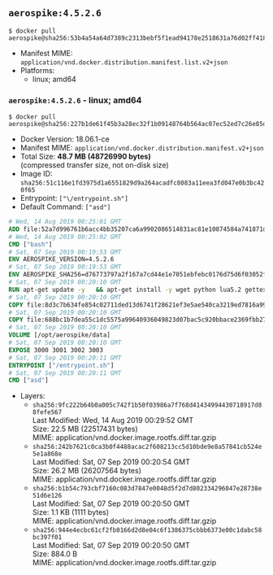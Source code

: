 ## `aerospike:4.5.2.6`

```console
$ docker pull aerospike@sha256:53b4a54a64d7389c2313bebf5f1ead94178e2518631a76d02ff41840e4de0351
```

-	Manifest MIME: `application/vnd.docker.distribution.manifest.list.v2+json`
-	Platforms:
	-	linux; amd64

### `aerospike:4.5.2.6` - linux; amd64

```console
$ docker pull aerospike@sha256:227b1de61f45b3a28ec32f1b09148764b564ac07ec52ed7c26e85dbd30b0a9b6
```

-	Docker Version: 18.06.1-ce
-	Manifest MIME: `application/vnd.docker.distribution.manifest.v2+json`
-	Total Size: **48.7 MB (48726990 bytes)**  
	(compressed transfer size, not on-disk size)
-	Image ID: `sha256:51c116e1fd3975d1a6551829d9a264acadfc8083a11eea3fd047e0b3bc420f65`
-	Entrypoint: `["\/entrypoint.sh"]`
-	Default Command: `["asd"]`

```dockerfile
# Wed, 14 Aug 2019 00:25:01 GMT
ADD file:52a7d996761b6acc4bb35207ca6a9902086514831ac81e10874584a741871d22 in / 
# Wed, 14 Aug 2019 00:25:02 GMT
CMD ["bash"]
# Sat, 07 Sep 2019 00:19:53 GMT
ENV AEROSPIKE_VERSION=4.5.2.6
# Sat, 07 Sep 2019 00:19:53 GMT
ENV AEROSPIKE_SHA256=d76773797a2f167a7cd44e1e7051ebfebc0176d75d6f03052f7844e28f44cdca
# Sat, 07 Sep 2019 00:20:10 GMT
RUN apt-get update -y   && apt-get install -y wget python lua5.2 gettext-base   && wget "https://www.aerospike.com/artifacts/aerospike-server-community/${AEROSPIKE_VERSION}/aerospike-server-community-${AEROSPIKE_VERSION}-debian9.tgz" -O aerospike-server.tgz   && echo "$AEROSPIKE_SHA256 *aerospike-server.tgz" | sha256sum -c -   && mkdir aerospike   && tar xzf aerospike-server.tgz --strip-components=1 -C aerospike   && dpkg -i aerospike/aerospike-server-*.deb   && dpkg -i aerospike/aerospike-tools-*.deb   && mkdir -p /var/log/aerospike/   && mkdir -p /var/run/aerospike/   && rm -rf aerospike-server.tgz aerospike /var/lib/apt/lists/*   && rm -rf /opt/aerospike/lib/java   && dpkg -r wget ca-certificates openssl xz-utils  && dpkg --purge wget ca-certificates openssl xz-utils  && apt-get purge -y   && apt autoremove -y
# Sat, 07 Sep 2019 00:20:10 GMT
COPY file:8d3c7b634fe854c02711ded13d6741f28621ef3e5ae540ca3219ed7816a992ab in /etc/aerospike/aerospike.template.conf 
# Sat, 07 Sep 2019 00:20:10 GMT
COPY file:688bc1b7dea55c1dc5575a99640936049823d07bac5c920bbace2369fbb27428 in /entrypoint.sh 
# Sat, 07 Sep 2019 00:20:10 GMT
VOLUME [/opt/aerospike/data]
# Sat, 07 Sep 2019 00:20:10 GMT
EXPOSE 3000 3001 3002 3003
# Sat, 07 Sep 2019 00:20:11 GMT
ENTRYPOINT ["/entrypoint.sh"]
# Sat, 07 Sep 2019 00:20:11 GMT
CMD ["asd"]
```

-	Layers:
	-	`sha256:9fc222b64b0a005c742f1b50f03986a7f768d41434994430718917d88fefe567`  
		Last Modified: Wed, 14 Aug 2019 00:29:52 GMT  
		Size: 22.5 MB (22517431 bytes)  
		MIME: application/vnd.docker.image.rootfs.diff.tar.gzip
	-	`sha256:242b7621c0ca3b0f4488acac2f608213cc5d10bde9e8a57841cb524e5e1a868e`  
		Last Modified: Sat, 07 Sep 2019 00:20:54 GMT  
		Size: 26.2 MB (26207564 bytes)  
		MIME: application/vnd.docker.image.rootfs.diff.tar.gzip
	-	`sha256:b1b54c793cbf7160c083d7847e0048d5f2d7d802334296047e28738e51d6e126`  
		Last Modified: Sat, 07 Sep 2019 00:20:50 GMT  
		Size: 1.1 KB (1111 bytes)  
		MIME: application/vnd.docker.image.rootfs.diff.tar.gzip
	-	`sha256:944e4ecbc61cf2fb0166d2d8e04c6f1386375cbbb6373e00c1dabc58bc397f01`  
		Last Modified: Sat, 07 Sep 2019 00:20:50 GMT  
		Size: 884.0 B  
		MIME: application/vnd.docker.image.rootfs.diff.tar.gzip

